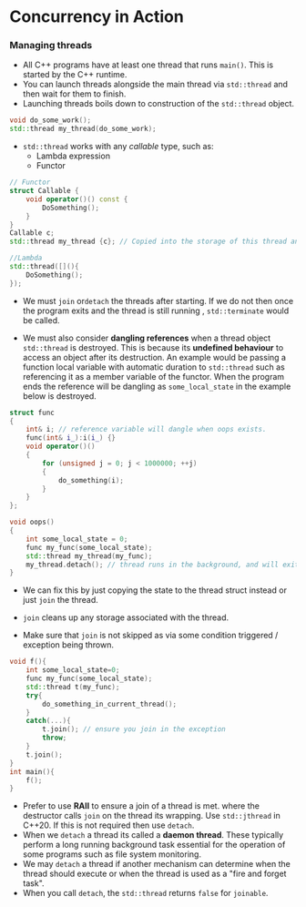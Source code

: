 # Concurrency in Action

### Managing threads

- All C++ programs have at least one thread that runs `main()`. This is started by the C++ runtime.
- You can launch threads alongside the main thread via `std::thread` and then wait for them to finish.
- Launching threads boils down to construction of the `std::thread` object.

```cpp
void do_some_work();
std::thread my_thread(do_some_work);
```

- `std::thread` works with any *callable* type, such as:
  - Lambda expression
  - Functor

```cpp
// Functor
struct Callable {
    void operator()() const {
        DoSomething();
    }
}
Callable c;
std::thread my_thread {c}; // Copied into the storage of this thread and invoked within it.

//Lambda
std::thread([](){
    DoSomething();
});
```

- We must `join` or`detach` the threads after starting. If we do not then once the program exits and the thread is still running , `std::terminate` would be called.

- We must also consider **dangling references** when a thread object `std::thread` is destroyed. This is because its **undefined behaviour** to access an object after its destruction. An example would be passing a function local variable with automatic duration to `std::thread` such as referencing it as a member variable of the functor. When the program ends the reference will be dangling as `some_local_state` in the example below is destroyed.

```cpp
struct func
{
    int& i; // reference variable will dangle when oops exists.
    func(int& i_):i(i_) {}
    void operator()()
    {
        for (unsigned j = 0; j < 1000000; ++j)
        {
            do_something(i);
        }
    }
};

void oops()
{
    int some_local_state = 0;
    func my_func(some_local_state);
    std::thread my_thread(my_func);
    my_thread.detach(); // thread runs in the background, and will exit in its own time.
}

```

- We can fix this by just copying the state to the thread struct instead or just `join` the thread.

- `join` cleans up any storage associated with the thread.
- Make sure that `join` is not skipped as via some condition triggered / exception being thrown. 

```cpp
void f(){
    int some_local_state=0;
    func my_func(some_local_state);
    std::thread t(my_func);
    try{
        do_something_in_current_thread();
    }
    catch(...){
        t.join(); // ensure you join in the exception
        throw;
    }
    t.join();
}
int main(){
    f();
}
```

- Prefer to use **RAII** to ensure a join of a thread is met. where the destructor calls `join` on the thread its wrapping. Use `std::jthread` in C++20. If this is not required then use `detach`.
- When we `detach` a thread its called a **daemon thread**. These typically perform a long running background task essential for the operation of some programs such as file system monitoring. 
- We may `detach` a thread if another mechanism can determine when the thread should execute or when the thread is used as a "fire and forget task".
- When you call `detach`, the `std::thread` returns `false` for `joinable`.